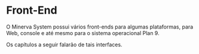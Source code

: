 # Front-End

O Minerva System possui vários front-ends para algumas plataformas,
para Web, console e até mesmo para o sistema operacional Plan 9.

Os capítulos a seguir falarão de tais interfaces.
